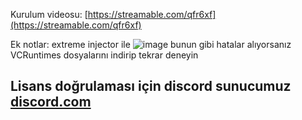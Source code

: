 Kurulum videosu: [https://streamable.com/qfr6xf](https://streamable.com/qfr6xf)

Ek notlar: extreme injector ile ![image](https://user-images.githubusercontent.com/45121448/202231141-bdaf263a-6219-4c18-b0f9-c35ffcbba367.png) bunun gibi hatalar alıyorsanız VCRuntimes dosyalarını indirip tekrar deneyin

## Lisans doğrulaması için discord sunucumuz [discord.com](https://discord.gg/uVBcyVdMuZ)
